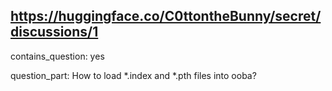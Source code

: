 ## https://huggingface.co/C0ttontheBunny/secret/discussions/1

contains_question: yes

question_part: How to load *.index and *.pth files into ooba?